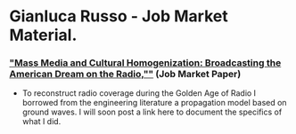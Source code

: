 # Gianluca Russo - Job Market Material.



### **["Mass Media and Cultural Homogenization: Broadcasting the American Dream on the Radio,""](https://gianlucarusso.github.io/JMP/gianluca_russo_JMP.pdf)** (Job Market Paper)



- To reconstruct radio coverage during the Golden Age of Radio I borrowed from the engineering literature a propagation model based on ground waves. I will soon post a link here to document the specifics of what I did.
